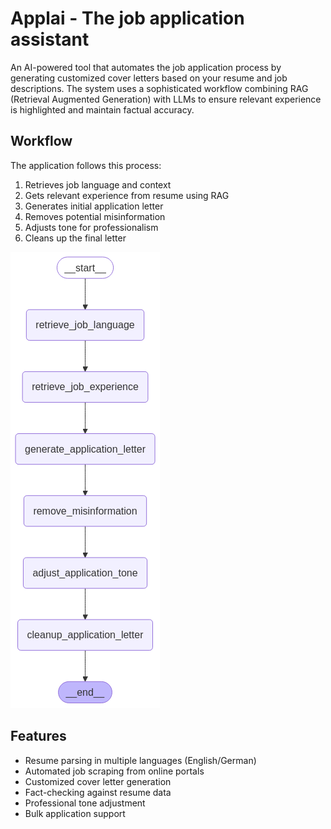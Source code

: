 # Applai - The job application assistant

An AI-powered tool that automates the job application process by generating customized cover letters based on your resume and job descriptions. The system uses a sophisticated workflow combining RAG (Retrieval Augmented Generation) with LLMs to ensure relevant experience is highlighted and maintain factual accuracy.

## Workflow

The application follows this process:

1. Retrieves job language and context
2. Gets relevant experience from resume using RAG
3. Generates initial application letter
4. Removes potential misinformation
5. Adjusts tone for professionalism
6. Cleans up the final letter

![Application Generation Workflow](./backend/data/workflow_graph.png)

## Features

- Resume parsing in multiple languages (English/German)
- Automated job scraping from online portals
- Customized cover letter generation
- Fact-checking against resume data
- Professional tone adjustment
- Bulk application support

